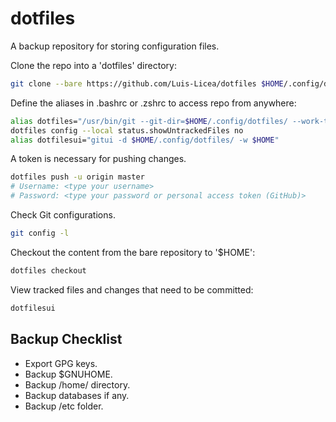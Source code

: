 # dotfiles

A backup repository for storing configuration files.

Clone the repo into a 'dotfiles' directory:

```bash
git clone --bare https://github.com/Luis-Licea/dotfiles $HOME/.config/dotfiles/ --recurse-submodules
```

Define the aliases in .bashrc or .zshrc to access repo from anywhere:

```bash
alias dotfiles="/usr/bin/git --git-dir=$HOME/.config/dotfiles/ --work-tree=$HOME"
dotfiles config --local status.showUntrackedFiles no
alias dotfilesui="gitui -d $HOME/.config/dotfiles/ -w $HOME"
```

A token is necessary for pushing changes.

```sh
dotfiles push -u origin master
# Username: <type your username>
# Password: <type your password or personal access token (GitHub)>
```

Check Git configurations.

```sh
git config -l
```

Checkout the content from the bare repository to '$HOME':

```bash
dotfiles checkout
```

View tracked files and changes that need to be committed:

```bash
dotfilesui
```

## Backup Checklist
- Export GPG keys.
- Backup $GNUHOME.
- Backup /home/<user> directory.
- Backup databases if any.
- Backup /etc folder.
